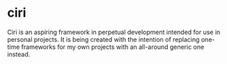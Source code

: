 # ciri
Ciri is an aspiring framework in perpetual development intended for use in personal projects.  It is being created with the intention of replacing one-time frameworks for my own projects with an all-around generic one instead.
